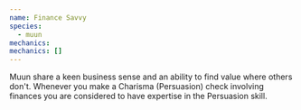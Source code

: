```yaml
---
name: Finance Savvy
species:
  - muun
mechanics:
mechanics: []
---
```

Muun share a keen business sense and an ability to find value where others don't. Whenever you make a Charisma (Persuasion) check involving finances you are considered to have expertise in the Persuasion skill.
